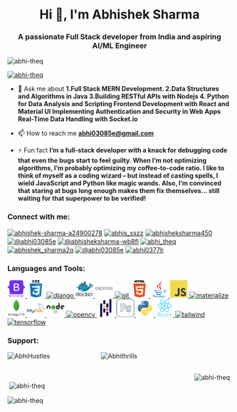 

<h1 align="center">Hi 👋, I'm Abhishek Sharma</h1>
<h3 align="center">A passionate Full Stack developer from India and aspiring AI/ML Engineer</h3>

<p align="left"> <img src="https://komarev.com/ghpvc/?username=abhi-theq&label=Profile%20views&color=0e75b6&style=flat" alt="abhi-theq" /> </p>

<p align="left"> <a href="https://github.com/ryo-ma/github-profile-trophy"><img src="https://github-profile-trophy.vercel.app/?username=abhi-theq" alt="abhi-theq" /></a> </p>

- 💬 Ask me about **1.Full Stack MERN Development. 2.Data Structures and Algorithms in Java 3.Building RESTful APIs with Nodejs 4. Python for Data Analysis and Scripting Frontend Development with React and Material UI Implementing Authentication and Security in Web Apps Real-Time Data Handling with Socket.io**

- 📫 How to reach me **abhi03085e@gmail.com**

- ⚡ Fun fact **I’m a full-stack developer with a knack for debugging code that even the bugs start to feel guilty. When I’m not optimizing algorithms, I’m probably optimizing my coffee-to-code ratio. I like to think of myself as a coding wizard – but instead of casting spells, I wield JavaScript and Python like magic wands. Also, I’m convinced that staring at bugs long enough makes them fix themselves… still waiting for that superpower to be verified!**

<h3 align="left">Connect with me:</h3>
<p align="left">
<a href="https://linkedin.com/in/abhishek-sharma-a24900278" target="blank"><img align="center" src="https://raw.githubusercontent.com/rahuldkjain/github-profile-readme-generator/master/src/images/icons/Social/linked-in-alt.svg" alt="abhishek-sharma-a24900278" height="30" width="40" /></a>
<a href="https://instagram.com/abhis_sszz" target="blank"><img align="center" src="https://raw.githubusercontent.com/rahuldkjain/github-profile-readme-generator/master/src/images/icons/Social/instagram.svg" alt="abhis_sszz" height="30" width="40" /></a>
<a href="https://www.behance.net/abhisheksharma450" target="blank"><img align="center" src="https://raw.githubusercontent.com/rahuldkjain/github-profile-readme-generator/master/src/images/icons/Social/behance.svg" alt="abhisheksharma450" height="30" width="40" /></a>
<a href="https://medium.com/@abhi03085e" target="blank"><img align="center" src="https://raw.githubusercontent.com/rahuldkjain/github-profile-readme-generator/master/src/images/icons/Social/medium.svg" alt="@abhi03085e" height="30" width="40" /></a>
<a href="https://www.youtube.com/c/@abhisheksharma-wb8fl" target="blank"><img align="center" src="https://raw.githubusercontent.com/rahuldkjain/github-profile-readme-generator/master/src/images/icons/Social/youtube.svg" alt="@abhisheksharma-wb8fl" height="30" width="40" /></a>
<a href="https://codeforces.com/profile/abhi_theq" target="blank"><img align="center" src="https://raw.githubusercontent.com/rahuldkjain/github-profile-readme-generator/master/src/images/icons/Social/codeforces.svg" alt="abhi_theq" height="30" width="40" /></a>
<a href="https://www.leetcode.com/abhishek_sharma2q" target="blank"><img align="center" src="https://raw.githubusercontent.com/rahuldkjain/github-profile-readme-generator/master/src/images/icons/Social/leet-code.svg" alt="abhishek_sharma2q" height="30" width="40" /></a>
<a href="https://www.hackerearth.com/@abhi03085e" target="blank"><img align="center" src="https://raw.githubusercontent.com/rahuldkjain/github-profile-readme-generator/master/src/images/icons/Social/hackerearth.svg" alt="@abhi03085e" height="30" width="40" /></a>
<a href="https://auth.geeksforgeeks.org/user/abhi0377lr" target="blank"><img align="center" src="https://raw.githubusercontent.com/rahuldkjain/github-profile-readme-generator/master/src/images/icons/Social/geeks-for-geeks.svg" alt="abhi0377lr" height="30" width="40" /></a>
</p>

<h3 align="left">Languages and Tools:</h3>
<p align="left"> <a href="https://getbootstrap.com" target="_blank" rel="noreferrer"> <img src="https://raw.githubusercontent.com/devicons/devicon/master/icons/bootstrap/bootstrap-plain-wordmark.svg" alt="bootstrap" width="40" height="40"/> </a> <a href="https://www.w3schools.com/css/" target="_blank" rel="noreferrer"> <img src="https://raw.githubusercontent.com/devicons/devicon/master/icons/css3/css3-original-wordmark.svg" alt="css3" width="40" height="40"/> </a> <a href="https://www.djangoproject.com/" target="_blank" rel="noreferrer"> <img src="https://cdn.worldvectorlogo.com/logos/django.svg" alt="django" width="40" height="40"/> </a> <a href="https://www.docker.com/" target="_blank" rel="noreferrer"> <img src="https://raw.githubusercontent.com/devicons/devicon/master/icons/docker/docker-original-wordmark.svg" alt="docker" width="40" height="40"/> </a> <a href="https://expressjs.com" target="_blank" rel="noreferrer"> <img src="https://raw.githubusercontent.com/devicons/devicon/master/icons/express/express-original-wordmark.svg" alt="express" width="40" height="40"/> </a> <a href="https://git-scm.com/" target="_blank" rel="noreferrer"> <img src="https://www.vectorlogo.zone/logos/git-scm/git-scm-icon.svg" alt="git" width="40" height="40"/> </a> <a href="https://www.w3.org/html/" target="_blank" rel="noreferrer"> <img src="https://raw.githubusercontent.com/devicons/devicon/master/icons/html5/html5-original-wordmark.svg" alt="html5" width="40" height="40"/> </a> <a href="https://www.java.com" target="_blank" rel="noreferrer"> <img src="https://raw.githubusercontent.com/devicons/devicon/master/icons/java/java-original.svg" alt="java" width="40" height="40"/> </a> <a href="https://developer.mozilla.org/en-US/docs/Web/JavaScript" target="_blank" rel="noreferrer"> <img src="https://raw.githubusercontent.com/devicons/devicon/master/icons/javascript/javascript-original.svg" alt="javascript" width="40" height="40"/> </a> <a href="https://materializecss.com/" target="_blank" rel="noreferrer"> <img src="https://raw.githubusercontent.com/prplx/svg-logos/5585531d45d294869c4eaab4d7cf2e9c167710a9/svg/materialize.svg" alt="materialize" width="40" height="40"/> </a> <a href="https://www.mongodb.com/" target="_blank" rel="noreferrer"> <img src="https://raw.githubusercontent.com/devicons/devicon/master/icons/mongodb/mongodb-original-wordmark.svg" alt="mongodb" width="40" height="40"/> </a> <a href="https://www.mysql.com/" target="_blank" rel="noreferrer"> <img src="https://raw.githubusercontent.com/devicons/devicon/master/icons/mysql/mysql-original-wordmark.svg" alt="mysql" width="40" height="40"/> </a> <a href="https://nodejs.org" target="_blank" rel="noreferrer"> <img src="https://raw.githubusercontent.com/devicons/devicon/master/icons/nodejs/nodejs-original-wordmark.svg" alt="nodejs" width="40" height="40"/> </a> <a href="https://opencv.org/" target="_blank" rel="noreferrer"> <img src="https://www.vectorlogo.zone/logos/opencv/opencv-icon.svg" alt="opencv" width="40" height="40"/> </a> <a href="https://pandas.pydata.org/" target="_blank" rel="noreferrer"> <img src="https://raw.githubusercontent.com/devicons/devicon/2ae2a900d2f041da66e950e4d48052658d850630/icons/pandas/pandas-original.svg" alt="pandas" width="40" height="40"/> </a> <a href="https://www.photoshop.com/en" target="_blank" rel="noreferrer"> <img src="https://raw.githubusercontent.com/devicons/devicon/master/icons/photoshop/photoshop-line.svg" alt="photoshop" width="40" height="40"/> </a> <a href="https://www.python.org" target="_blank" rel="noreferrer"> <img src="https://raw.githubusercontent.com/devicons/devicon/master/icons/python/python-original.svg" alt="python" width="40" height="40"/> </a> <a href="https://reactjs.org/" target="_blank" rel="noreferrer"> <img src="https://raw.githubusercontent.com/devicons/devicon/master/icons/react/react-original-wordmark.svg" alt="react" width="40" height="40"/> </a> <a href="https://tailwindcss.com/" target="_blank" rel="noreferrer"> <img src="https://www.vectorlogo.zone/logos/tailwindcss/tailwindcss-icon.svg" alt="tailwind" width="40" height="40"/> </a> <a href="https://www.tensorflow.org" target="_blank" rel="noreferrer"> <img src="https://www.vectorlogo.zone/logos/tensorflow/tensorflow-icon.svg" alt="tensorflow" width="40" height="40"/> </a> </p>

<h3 align="left">Support:</h3>
<p><a href="https://www.buymeacoffee.com/AbhiHustles"> <img align="left" src="https://cdn.buymeacoffee.com/buttons/v2/default-yellow.png" height="50" width="210" alt="AbhiHustles" /></a><a href="https://ko-fi.com/Abhithrills"> <img align="left" src="https://cdn.ko-fi.com/cdn/kofi3.png?v=3" height="50" width="210" alt="Abhithrills" /></a></p><br><br>

<p><img align="left" src="https://github-readme-stats.vercel.app/api/top-langs?username=abhi-theq&show_icons=true&locale=en&layout=compact" alt="abhi-theq" /></p>

<p>&nbsp;<img align="center" src="https://github-readme-stats.vercel.app/api?username=abhi-theq&show_icons=true&locale=en" alt="abhi-theq" /></p>

<p><img align="center" src="https://github-readme-streak-stats.herokuapp.com/?user=abhi-theq&" alt="abhi-theq" /></p>
